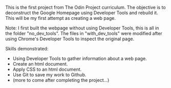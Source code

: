 This is the first project from The Odin Project curriculum. The objective is to deconstruct the Google Homepage using Developer Tools and rebuild it. This will be my first attempt as creating a web page.

Note: I first built the webpage without using Developer Tools, this is all in the folder "no_dev_tools". The files in "with_dev_tools" were modified after using Chrome's Developer Tools to inspect the original page.

Skills demonstrated:
- Using Developer Tools to gather information about a web page.
- Create an html document.
- Apply CSS to an html document.
- Use Git to save my work to Github.
- (more to come after completing the project...)
